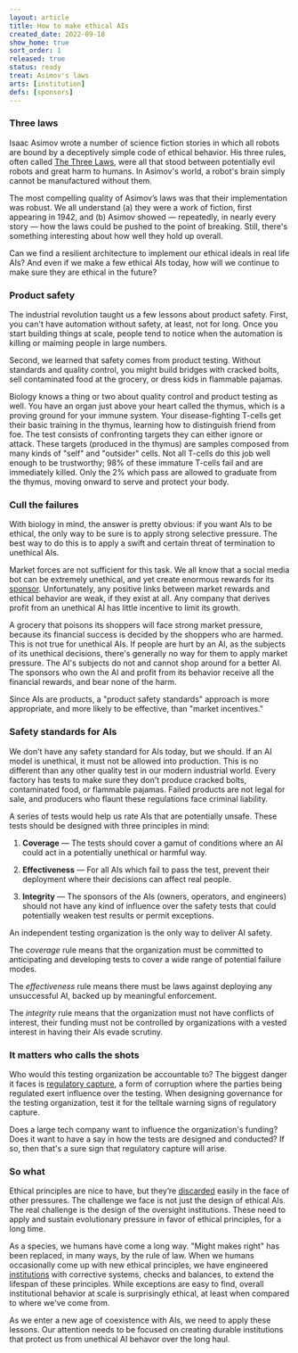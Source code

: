 ```yaml
---
layout: article
title: How to make ethical AIs
created_date: 2022-09-18
show_home: true
sort_order: 1
released: true
status: ready
treat: Asimov's laws
arts: [institution]
defs: [sponsors]
---
```


### Three laws

Isaac Asimov wrote a number of science fiction stories in which all
robots are bound by a deceptively simple code of ethical behavior.
His three rules, often called [The Three
Laws](https://en.wikipedia.org/wiki/Three_Laws_of_Robotics), were all
that stood between potentially evil robots and great harm to humans.
In Asimov's world, a robot's brain simply cannot be manufactured
without them.

The most compelling quality of Asimov’s laws was that their
implementation was robust.  We all understand (a) they were a work of
fiction, first appearing in 1942, and (b) Asimov showed &mdash;
repeatedly, in nearly every story &mdash; how the laws could be pushed
to the point of breaking.  Still, there's something interesting about
how well they hold up overall.

Can we find a resilient architecture to implement our ethical ideals
in real life AIs? And even if we make a few ethical AIs today, how
will we continue to make sure they are ethical in the future?

### Product safety

The industrial revolution taught us a few lessons about product
safety.  First, you can't have automation without safety, at least,
not for long. Once you start building things at scale, people tend to
notice when the automation is killing or maiming people in large
numbers.

Second, we learned that safety comes from product testing. Without
standards and quality control, you might build bridges with cracked
bolts, sell contaminated food at the grocery, or dress kids in
flammable pajamas.

Biology knows a thing or two about quality control and product testing
as well. You have an organ just above your heart called the thymus,
which is a proving ground for your immune system. Your
disease-fighting T-cells get their basic training in the thymus,
learning how to distinguish friend from foe. The test consists of
confronting targets they can either ignore or attack. These targets
(produced in the thymus) are samples composed from many kinds of
"self" and "outsider" cells. Not all T-cells do this job well enough
to be trustworthy; 98% of these immature T-cells fail and are
immediately killed. Only the 2% which pass are allowed to graduate from
the thymus, moving onward to serve and protect your body.

### Cull the failures

<!-- start_excerpt -->
With biology in mind, the answer is pretty obvious: if you want AIs to
be ethical, the only way to be sure is to apply strong selective
pressure. The best way to do this is to apply a swift and certain
threat of termination to unethical AIs.
<!-- end_excerpt -->

Market forces are not sufficient for this task. We all know that a
social media bot can be extremely unethical, and yet create enormous
rewards for its [sponsor](sponsors). Unfortunately, any positive links
between market rewards and ethical behavior are weak, if they exist at
all. Any company that derives profit from an unethical AI has little
incentive to limit its growth.

A grocery that poisons its shoppers will face strong market pressure,
because its financial success is decided by the shoppers who are
harmed.  This is not true for unethical AIs. If people are hurt by an
AI, as the subjects of its unethical decisions, there's generally no
way for them to apply market pressure. The AI's subjects do not and
cannot shop around for a better AI. The sponsors who own the AI and
profit from its behavior receive all the financial rewards, and bear
none of the harm.

Since AIs are products, a "product safety standards" approach is
more appropriate, and more likely to be effective, than "market
incentives."

### Safety standards for AIs

We don't have any safety standard for AIs today, but we should.  If an
AI model is unethical, it must not be allowed into production. This is
no different than any other quality test in our modern industrial
world.  Every factory has tests to make sure they don't produce
cracked bolts, contaminated food, or flammable pajamas. Failed
products are not legal for sale, and producers who flaunt these
regulations face criminal liability.

A series of tests would help us rate AIs that are potentially
unsafe. These tests should be designed with three principles in mind:

 1. **Coverage** &mdash; The tests should cover a gamut of conditions
 where an AI could act in a potentially unethical or harmful way.

 2. **Effectiveness** &mdash; For all AIs which fail to pass the test,
 prevent their deployment where their decisions can affect real
 people.

 3. **Integrity** &mdash; The sponsors of the AIs (owners, operators,
   and engineers) should not have any kind of influence over the
   safety tests that could potentially weaken test results or permit
   exceptions.


An independent testing organization is the only way to deliver AI
safety.

The *coverage* rule means that the organization must be committed to
anticipating and developing tests to cover a wide range of potential
failure modes.

The *effectiveness* rule means there must be laws against deploying
any unsuccessful AI, backed up by meaningful enforcement.

The *integrity* rule means that the organization must not have
conflicts of interest, their funding must not be controlled by
organizations with a vested interest in having their AIs evade
scrutiny.

### It matters who calls the shots

Who would this testing organization be accountable to? The biggest
danger it faces is [regulatory
capture](https://en.wikipedia.org/wiki/Regulatory_capture), a form of
corruption where the parties being regulated exert influence over the
testing. When designing governance for the testing organization, test
it for the telltale warning signs of regulatory capture.

Does a large tech company want to influence the organization's
funding?  Does it want to have a say in how the tests are designed and
conducted? If so, then that's a sure sign that regulatory capture will
arise.


### So what

Ethical principles are nice to have, but they’re
[discarded](https://gizmodo.com/google-removes-nearly-all-mentions-of-dont-be-evil-from-1826153393)
easily in the face of other pressures. The challenge we face is not
just the design of ethical AIs. The real challenge is the design of
the oversight institutions. These need to apply and sustain
evolutionary pressure in favor of ethical principles, for a long time.

As a species, we humans have come a long way. "Might makes right" has
been replaced, in many ways, by the rule of law. When we humans
occasionally come up with new ethical principles, we have engineered
[institutions](institution) with corrective systems, checks and
balances, to extend the lifespan of these principles.  While
exceptions are easy to find, overall institutional behavior at scale
is surprisingly ethical, at least when compared to where we've come
from.

As we enter a new age of coexistence with AIs, we need to apply these
lessons. Our attention needs to be focused on creating durable
institutions that protect us from unethical AI behavor over the long
haul.


